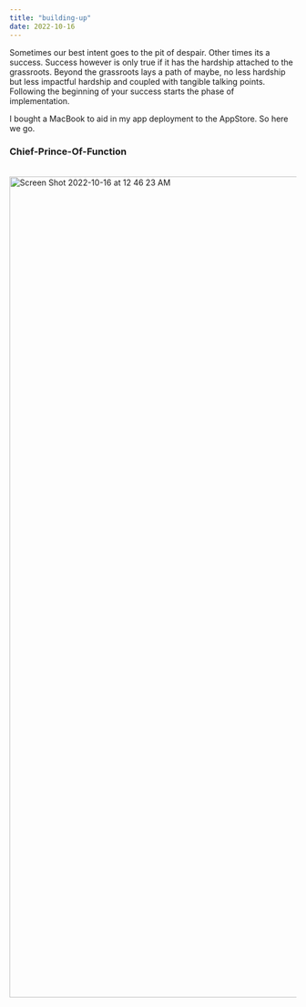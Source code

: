 ```yaml
---
title: "building-up"
date: 2022-10-16
---
```


Sometimes our best intent goes to the pit of despair. Other times its a success. Success however is only true if it has the hardship attached to the grassroots. Beyond the grassroots lays a path of maybe, no less hardship but less impactful hardship and coupled with tangible talking points. Following the beginning of your success starts the phase of implementation. <br>

I bought a MacBook to aid in my app deployment to the AppStore. So here we go. <br>

### Chief-Prince-Of-Function

 <br>

<img width="1440" alt="Screen Shot 2022-10-16 at 12 46 23 AM" src="https://user-images.githubusercontent.com/79958366/196018815-4301ecc9-98a4-479c-8a33-91f83947e5cb.png">
